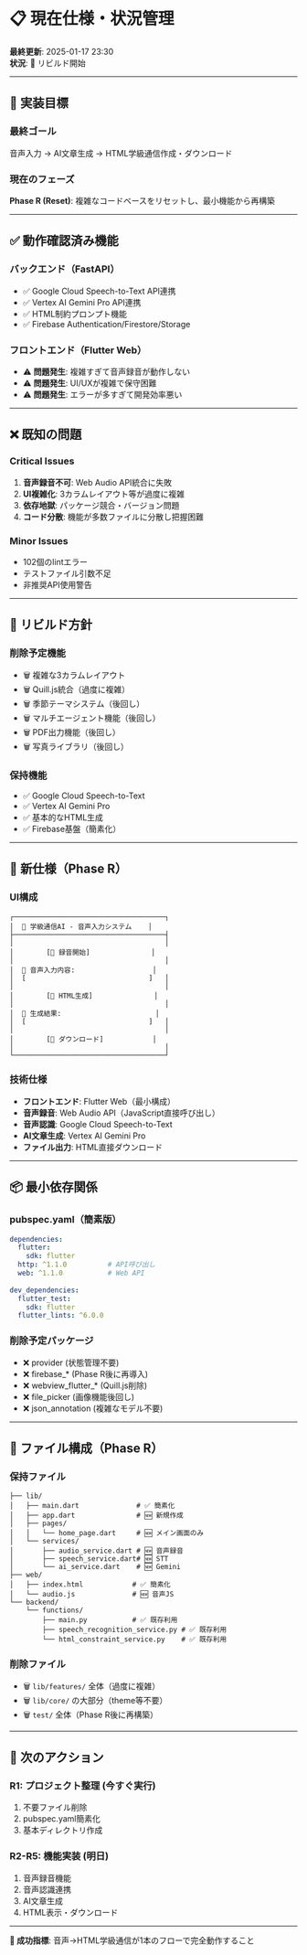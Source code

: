 # 📋 現在仕様・状況管理

**最終更新**: 2025-01-17 23:30  
**状況**: 🔄 リビルド開始  

---

## 🎯 **実装目標**

### **最終ゴール**
音声入力 → AI文章生成 → HTML学級通信作成・ダウンロード

### **現在のフェーズ**  
**Phase R (Reset)**: 複雑なコードベースをリセットし、最小機能から再構築

---

## ✅ **動作確認済み機能**

### **バックエンド（FastAPI）**
- ✅ Google Cloud Speech-to-Text API連携
- ✅ Vertex AI Gemini Pro API連携  
- ✅ HTML制約プロンプト機能
- ✅ Firebase Authentication/Firestore/Storage

### **フロントエンド（Flutter Web）**
- ⚠️ **問題発生**: 複雑すぎて音声録音が動作しない
- ⚠️ **問題発生**: UI/UXが複雑で保守困難
- ⚠️ **問題発生**: エラーが多すぎて開発効率悪い

---

## ❌ **既知の問題**

### **Critical Issues**
1. **音声録音不可**: Web Audio API統合に失敗
2. **UI複雑化**: 3カラムレイアウト等が過度に複雑
3. **依存地獄**: パッケージ競合・バージョン問題
4. **コード分散**: 機能が多数ファイルに分散し把握困難

### **Minor Issues**  
- 102個のlintエラー
- テストファイル引数不足
- 非推奨API使用警告

---

## 🔄 **リビルド方針**

### **削除予定機能**
- 🗑️ 複雑な3カラムレイアウト
- 🗑️ Quill.js統合（過度に複雑）
- 🗑️ 季節テーマシステム（後回し）
- 🗑️ マルチエージェント機能（後回し）
- 🗑️ PDF出力機能（後回し）
- 🗑️ 写真ライブラリ（後回し）

### **保持機能**
- ✅ Google Cloud Speech-to-Text
- ✅ Vertex AI Gemini Pro
- ✅ 基本的なHTML生成
- ✅ Firebase基盤（簡素化）

---

## 🎯 **新仕様（Phase R）**

### **UI構成**
```
┌─────────────────────────────────────┐
│  🎤 学級通信AI - 音声入力システム    │
├─────────────────────────────────────┤
│                                     │
│        [🎤 録音開始]               │
│                                     │
│  📝 音声入力内容:                   │
│  [                              ]   │
│                                     │
│        [🤖 HTML生成]               │
│                                     │
│  📄 生成結果:                       │
│  [                              ]   │
│                                     │
│        [💾 ダウンロード]            │
│                                     │
└─────────────────────────────────────┘
```

### **技術仕様**
- **フロントエンド**: Flutter Web（最小構成）
- **音声録音**: Web Audio API（JavaScript直接呼び出し）
- **音声認識**: Google Cloud Speech-to-Text
- **AI文章生成**: Vertex AI Gemini Pro
- **ファイル出力**: HTML直接ダウンロード

---

## 📦 **最小依存関係**

### **pubspec.yaml（簡素版）**
```yaml
dependencies:
  flutter:
    sdk: flutter
  http: ^1.1.0          # API呼び出し
  web: ^1.1.0           # Web API
  
dev_dependencies:
  flutter_test:
    sdk: flutter
  flutter_lints: ^6.0.0
```

### **削除予定パッケージ**
- ❌ provider (状態管理不要)
- ❌ firebase_* (Phase R後に再導入)
- ❌ webview_flutter_* (Quill.js削除)
- ❌ file_picker (画像機能後回し)
- ❌ json_annotation (複雑なモデル不要)

---

## 📁 **ファイル構成（Phase R）**

### **保持ファイル**
```
├── lib/
│   ├── main.dart              # ✅ 簡素化
│   ├── app.dart               # 🆕 新規作成
│   ├── pages/
│   │   └── home_page.dart     # 🆕 メイン画面のみ
│   └── services/
│       ├── audio_service.dart # 🆕 音声録音
│       ├── speech_service.dart# 🆕 STT
│       └── ai_service.dart    # 🆕 Gemini
├── web/
│   ├── index.html            # ✅ 簡素化  
│   └── audio.js              # 🆕 音声JS
└── backend/
    └── functions/
        ├── main.py           # ✅ 既存利用
        ├── speech_recognition_service.py # ✅ 既存利用
        └── html_constraint_service.py    # ✅ 既存利用
```

### **削除ファイル**
- 🗑️ `lib/features/` 全体（過度に複雑）
- 🗑️ `lib/core/` の大部分（theme等不要）
- 🗑️ `test/` 全体（Phase R後に再構築）

---

## 🚀 **次のアクション**

### **R1: プロジェクト整理** (今すぐ実行)
1. 不要ファイル削除
2. pubspec.yaml簡素化
3. 基本ディレクトリ作成

### **R2-R5: 機能実装** (明日)
1. 音声録音機能
2. 音声認識連携
3. AI文章生成
4. HTML表示・ダウンロード

---

**🎯 成功指標**: 音声→HTML学級通信が1本のフローで完全動作すること 